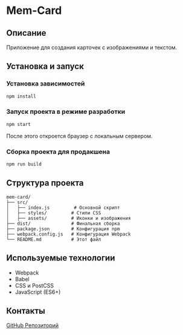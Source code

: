 # Mem-Card

## Описание
Приложение для создания карточек с изображениями и текстом.

## Установка и запуск

### Установка зависимостей
```sh
npm install
```

### Запуск проекта в режиме разработки
```sh
npm start
```
После этого откроется браузер с локальным сервером.

### Сборка проекта для продакшена
```sh
npm run build
```

## Структура проекта
```
mem-card/
├── src/
│   ├── index.js         # Основной скрипт
│   ├── styles/         # Стили CSS
│   ├── assets/         # Иконки и изображения
├── dist/               # Финальная сборка
├── package.json        # Конфигурация npm
├── webpack.config.js   # Конфигурация Webpack
└── README.md           # Этот файл
```

## Используемые технологии
- Webpack
- Babel
- CSS и PostCSS
- JavaScript (ES6+)

## Контакты
[GitHub Репозиторий](https://github.com/1234445666666/mem-card)

